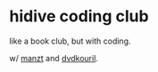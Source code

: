 # hidive coding club
like a book club, but with coding.

w/ [manzt](https://github.com/manzt) and [dvdkouril](https://github.com/dvdkouril).
